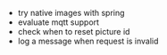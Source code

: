  - try native images with spring
 - evaluate mqtt support
 - check when to reset picture id
 - log a message when request is invalid